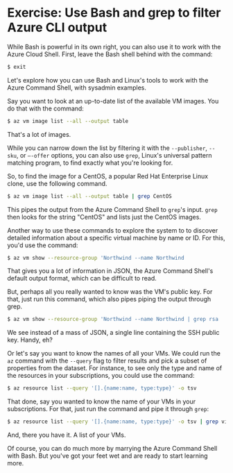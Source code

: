 # Exercise: Use Bash and grep to filter Azure CLI output

While Bash is powerful in its own right, you can also use it to work with the Azure Cloud Shell. First, leave the Bash shell behind with the command: 

```bash
$ exit
```

Let's explore how you can use Bash and Linux's tools to work with the Azure Command Shell, with sysadmin examples.

Say you want to look at an up-to-date list of the available VM images. You do that with the command: 

```bash
$ az vm image list --all --output table
```

That's a lot of images.

While you can narrow down the list by filtering it with the `--publisher`, `--sku`, or `–-offer` options, you can also use `grep`, Linux's universal pattern matching program, to find exactly what you're looking for.

So, to find the image for a CentOS, a popular Red Hat Enterprise Linux clone, use the following command.

```bash
$ az vm image list --all --output table | grep CentOS
```

This pipes the output from the Azure Command Shell to `grep`'s input. `grep` then looks for the string "CentOS" and lists just the CentOS images.

Another way to use these commands to explore the system to to discover detailed information about a specific virtual machine by name or ID. For this, you'd use the command:

```bash
$ az vm show --resource-group 'Northwind --name Northwind
```

That gives you a lot of information in JSON, the Azure Command Shell's default output format, which can be difficult to read.

But, perhaps all you really wanted to know was the VM's public key. For that, just run this command, which also pipes piping the output through grep. 

```bash
$ az vm show --resource-group 'Northwind --name Northwind | grep rsa
```

We see instead of a mass of JSON, a single line containing the SSH public key. Handy, eh?

Or let's say you want to know the names of all your VMs. We could run the `az` command with the `--query` flag to filter results and pick a subset of properties from the dataset. For instance, to see only the type and name of the resources in your subscriptions, you could use the command:

```bash
$ az resource list --query '[].{name:name, type:type}' -o tsv
```

That done, say you wanted to know the name of your VMs in your subscriptions. For that, just run the command and pipe it through `grep`:

```bash
$ az resource list --query '[].{name:name, type:type}' -o tsv | grep virtualMachine
```

And, there you have it. A list of your VMs. 

Of course, you can do much more by marrying the Azure Command Shell with Bash. But you've got your feet wet and are ready to start learning more. 